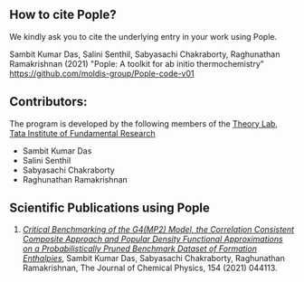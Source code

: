 ## How to cite Pople?

We kindly ask you to cite the underlying entry in your work using Pople.

Sambit Kumar Das, Salini Senthil, Sabyasachi Chakraborty, Raghunathan Ramakrishnan (2021) "Pople: A toolkit for ab initio thermochemistry" https://github.com/moldis-group/Pople-code-v01

## Contributors:
The program is developed by the following members of the [Theory Lab, Tata Institute of Fundamental Research](https://www.tifrh.res.in/~ramakrishnan/) 
* Sambit Kumar Das 
* Salini Senthil
* Sabyasachi Chakraborty 
* Raghunathan Ramakrishnan

## Scientific Publications using Pople
1. [_Critical Benchmarking of the G4(MP2) Model, the Correlation Consistent Composite Approach and Popular Density Functional Approximations on a Probabilistically Pruned Benchmark Dataset of Formation Enthalpies_](https://doi.org/10.1063/5.0032713), Sambit Kumar Das, Sabyasachi Chakraborty, Raghunathan Ramakrishnan, The Journal of Chemical Physics, 154 (2021) 044113.
